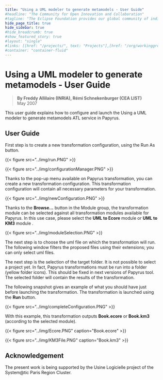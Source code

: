 ```yaml
---
title: "Using a UML modeler to generate metamodels - User Guide"
#headline: "The Community for Open Innovation and Collaboration"
#tagline: "The Eclipse Foundation provides our global community of individuals and organizations with a mature, scalable, and business-friendly environment for open source software collaboration and innovation."
hide_page_title: true
hide_sidebar: true
#hide_breadcrumb: true
#show_featured_story: true
#layout: "single"
#links: [[href: "/projects/", text: "Projects"],[href: "/org/workinggroups/", text: "Working Group"],[href: "/membership/", text: "Members"],[href: "/org/value", text: "Business Value"]]
#container: "container-fluid"
---
```


# Using a UML modeler to generate metamodels - User Guide

> **By Freddy Allilaire (INRIA), Rémi Schnekenburger (CEA LIST)** \
> May 2007

This user guide explains how to configure and launch the Using a UML modeler to generate metamodels ATL service in Papyrus.

## User Guide

First step is to create a new transformation configuration, using the Run As button.

{{< figure src="../img/run.PNG" >}}

{{< figure src="../img/configurationManager.PNG" >}}

Thanks to the pop-up menu available on Papyrus transformation, you can create a new transformation configuration. This transformation configuration will contain all necessary parameters for your transformation.

{{< figure src="../img/newConfiguration.PNG" >}}

Thanks to the **Browse...** button in the Module group, the transformation module can be selected against all transformation modules available for Papyrus. In this use case, please select the **UML to Ecore** module or **UML to KM3** module .

{{< figure src="../img/moduleSelection.PNG" >}}

The next step is to choose the uml file on which the transformation will run. The following window filters the proposed files using their extensions; you can only select uml files.

The next step is the selection of the target folder. It is not possible to select a project yet. In fact, Papyrus transformations must be run into a folder (yellow folder icons). This should be fixed in next versions of Papyrus tool. The selected folder will contain the results of the transformation.

The following snapshot gives an example of what you should have just before launching the transformation. The transformation is launched using the **Run** button.

{{< figure src="../img/completeConfiguration.PNG" >}}

With this example, this transformation outputs **Book.ecore** or **Book.km3** (according to the selected module).

{{< figure src="../img/Ecore.PNG" caption="Book.ecore" >}}

{{< figure src="../img/KM3File.PNG" caption="Book.km3" >}}

##  Acknowledgement

The present work is being supported by the Usine Logicielle project of the System@tic Paris Region Cluster.
